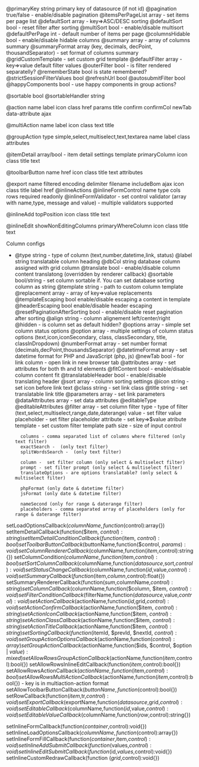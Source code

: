 @primaryKey string primary key of datasource (if not id)
@pagination true/false - enable/disable pagination
@itemsPerPageList array - set items per page list
@defaultSort array - key=>ASC/DESC sorting
@defaultSort bool - reset filter after sorting
@multiSort bool - enable/disable multisort
@defaultPerPage int - default number of items per page
@columnsHidable bool - enable/disable hidable columns
@summary array - array of columns summary
@summaryFormat array (key, decimals, decPoint, thousandSeparator) - set format of columns summary
@gridCustomTemplate - set custom grid template
@defaultFilter array - key=>value default filter values
@outerFilter bool - is filter rendered separatelly?
@rememberState bool is state remembered?
@strictSessionFilterValues bool
@refreshUrl bool
@autosubmitFilter bool
@happyComponents bool - use happy components in group actions?

@sortable bool
@sortableHandler string 

@action
    name
    label
    icon
    class
    href
    params
    title
    confirm
    confirmCol
    newTab
    data-attribute
    ajax

@multiAction
    name
    label
    icon
    class
    text
    title

@groupAction
    type simple,select,multiselect,text,textarea
    name
    label
    class
    attributes

@itemDetail array/bool - item detail settings
            template
            primaryColumn
            icon
            class
            title
            text

@toolbarButton
            name
            href
            icon
            class
            title
            text
            attributes

@export
    name
    filtered
    encoding
    delimiter
    filename
    includeBom
    ajax
    icon
    class
    title
    label
    href
@inlineActions
@inlineFormControl
    name
    type
    cols
    rows
    required
    readonly
@inlineFormValidator - set control validator (array with name,type, message and value) - multiple validators supported    

@inlineAdd
    topPosition
    icon
    class
    title
    text

@inlineEdit
    showNonEditingColumns
    primaryWhereColumn
    icon
    class
    title
    text

Column configs
* @type string - type of column (text,number,datetime,link, status)
@label string translatable column heading
@dbCol string database column assigned with grid column
@translate bool - enable/disable column content translatong (overridden by renderer callback)
@sortable bool/string - set column sortable if. You can set database sorting column as string
@template string - path to custom column template
@replacement array - array of key=>value replacements
@templateEscaping bool enable/disable escaping a content in template
@headerEscaping bool enable/disable header escaping
@resetPaginationAfterSorting bool - enable/disable reset pagination after sorting
@align string - column alignement left/center/right
@hidden - is column set as default hidden?
@options array - simple set column status options
@option array - multiple settings of column status options (text,icon,iconSecondary, class, classSecondary, title, classInDropdown)
@numberFormat array - set number format (decimals,decPoint,thousandsSeparator)
@datetimeFormat array - set datetime format for PHP and JavaScript (php, js)
@newTab bool - for link column - open link in new browser tab
@attributes array - set attributes for both th and td elements
@fitContent bool - enable/disable column content fit 
@translatableHeader bool - enable/disable translating header
@sort array - column sorting settings
@icon string - set icon before link text
@class string - set link class
@title string - set translatable link title
@parameters array - set link parameters
@dataAttributes array - set data attributes
@editableType
@editableAttributes
@filter array - set column filter
        type - type of filter (text,select,multiselect,range,date,daterange)
        value - set filter value
        placeholder - set filter placeholder
        attribute - set key=>$value atribute
        template - set custom filter template path
        size - size of input control
        
        columns - comma separated list of columns where filtered (only text filter)
        exactSearch -  (only text filter)
        splitWordsSearch -  (only text filter)

        column -  set filter column (only select & multiselect filter)
        prompt - set filter prompt (only select & multiselect filter)
        translateOptions - are options translatable? (only select & multiselect filter)

        phpFormat (only date & datetime filter)
        jsFormat (only date & datetime filter)

        nameSecond (only for range & daterange filter)
        placeholders - comma separated array of placeholders (only for range & daterange filter)
        

setLoadOptionsCallback($columnName,function($control):array{}) 
setItemDetailCallback(function($item, $control):string{})
setItemDetailConditionCallback(function($item, $control):bool{})
setToolbarButtonCallback($buttonName,function($control, $params):void{})
setColumnRendererCallback($columnName,function($item,$control):string{})
setColumnCondition($columnName,function($item,$control):bool{})
setSortColumnCallback($columnName,function($datasource,$sort,$control):void{})
setStatusChangeCallback($columnName,function($id,$value,$control):void{})
setSummaryCallback(function($item,$column,$control):float{})
setSummaryRendererCallback(function($sum,$columnName,$control):string{})
setColumnCallback($columnName,function($column, $item, $control):void{})
setFilterConditionCallback($filterName,function($datasource,$value,$control):void{})
setActionCallback($actionName,function($id,$grid,$control):void{})
setActionConfirmCallback($actionName,function($item, $control):string{})
setActionIconCallback($actionName,function($item, $control):string{})
setActionClassCallback($actionName,function($item, $control):string{})
setActionTitleCallback($actionName,function($item, $control):string{})
setSortingCallback(function($itemId, $prevId, $nextId, $control):void{})
setGroupActionOptionsCallback($actionName,function($control):array{})
setGroupActionCallback($actionName,function($ids, $control, $option | $value):mixed{})
setAllowRowsGroupActionCallback($actionName,function($item,$control):bool{})
setAllowRowsInlineEditCallback(function($item,$control):bool{})
setAllowRowsActionCallback($actionName,function($item,$control):bool{})
setAllowRowsMultiActionCallback($actionName,function($item,$control):bool{})  - key is in multiaction-action format
setAllowToolbarButtonCallback($buttonName,function($control):bool{})
setRowCallback(function($item,$tr,$control):void{})
setExportCallback($exportName,function($datasource,$grid,$control):void{})
setEditableCallback($columnName,function($id,$value,$control):void{})
setEditableValueCallback($columnName,function($row,$control):string{})

setInlineFormCallback(function($container,$control):void{})
setInlineLoadOptionsCallback($columnName,function($control):array{})
setInlineFormFillCallback(function($container,$item,$control):void{})
setInlineAddSubmitCallback(function($values,$control):void{})
setInlineEditSubmitCallback(function($id,$values,$control):void{})
setInlineCustomRedrawCallback(function ($grid,$control):void{})
